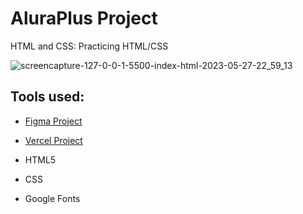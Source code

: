 # AluraPlus Project
HTML and CSS: Practicing HTML/CSS

![screencapture-127-0-0-1-5500-index-html-2023-05-27-22_59_13](https://github.com/ItaloPachecoMustaro/Alura-Project-Profile-Test/assets/128549673/99c0bcbb-9372-4266-9168-29523329f7a6)

## Tools used:

* [Figma Project](https://www.figma.com/file/WNxuLj43ZGfkOzYFC3Ni0g/Alura-Plus---Layout?type=design&t=MRO3L2F0jHjYqBHH-1)

* [Vercel Project](https://alura-project-alura-plus.vercel.app/)

* HTML5

* CSS

* Google Fonts
